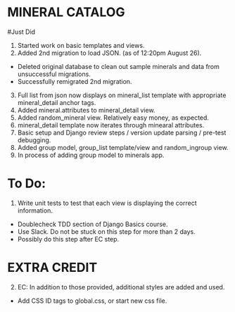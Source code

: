 # MINERAL CATALOG

#Just Did
1. Started work on basic templates and views.
2. Added 2nd migration to load JSON. (as of 12:20pm August 26).
- Deleted original database to clean out sample minerals and data from unsuccessful migrations.
- Successfully remigrated 2nd migration.
3. Full list from json now displays on mineral_list template with appropriate mineral_detail anchor tags.
4. Added mineral.attributes to mineral_detail view.
5. Added random_mineral view. Relatively easy money, as expected.
6. mineral_detail template now iterates through minearal attributes.
7. Basic setup and Django review steps / version update parsing / pre-test debugging.
8. Added group model, group_list template/view and random_ingroup view.
9. In process of adding group model to minerals app.


# To Do:

1. Write unit tests to test that each view is displaying the correct information.
- Doublecheck TDD section of Django Basics course.
- Use Slack.  Do not be stuck on this step for more than 2 days.
- Possibly do this step after EC step.

# EXTRA CREDIT

2. EC: In addition to those provided, additional styles are added and used.
- Add CSS ID tags to global.css, or start new css file.